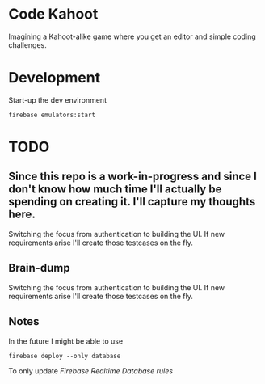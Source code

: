 # Code Kahoot

Imagining a Kahoot-alike game where you get an editor and simple coding
challenges. 

# Development

Start-up the dev environment

```
firebase emulators:start 
```

# TODO
Since this repo is a work-in-progress and since I don't know how much time I'll 
actually be spending on creating it. I'll capture my thoughts here.
---

Switching the focus from authentication to building the UI. If new requirements
arise I'll create those testcases on the fly.

## Brain-dump

Switching the focus from authentication to building the UI. If new requirements
arise I'll create those testcases on the fly.

## Notes
In the future I might be able to use
```
firebase deploy --only database
```
To only update _Firebase Realtime Database rules_
